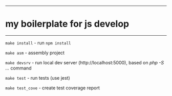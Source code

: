 
---

# my boilerplate for js develop #

---

```make install``` 	- run `npm install`

```make asm```		- assembly project

```make devsrv```	- run local dev server (http://localhost:5000), based on *php -S ...* command

```make test```    - run tests (use jest)

```make test_cove```	- create test coverage report

